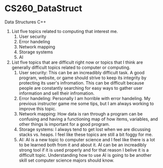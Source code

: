 # CS260_DataStruct
Data Structures C++
1. List five topics related to computing that interest me.
   1. User security
   2. Error handeling
   3. Network mapping
   4. Storage systems
   5. AI
2. List five topics that are difficult right now or topics that I think are generally difficult topics related to computer or computing.
     1. User security: This can be an increadibly difficult task. A good program, website, or game should strive to keep its integrity by
        protecting its user's infromation. This can be difficult because people are constantly searching for easy ways to gather user information
        and sell their infromation. 
     2. Error handeling: Personally I am horrible with error handeling. My previous instructer game me some tips, but I am always working to improve this topic.
     3. Network mapping: How data is ran through a program can be confusing and having a functioning map of how items, variables, and other things is important
        for a good program. 
     4. Storage systems: I always tend to get lost when we are dicussing stacks vs. heaps. I feel like these topics are still a bit foggy for me.
     5. AI: AI is a new topic to computer science and I feel like there is a lot to be learned both from it and about it.
        AI can be an increadibly strong tool if it is used properly and for that reason I belive it is a difficult topic.
        Understanding how to use AI is going to be another skill set computer science majors should know. 
